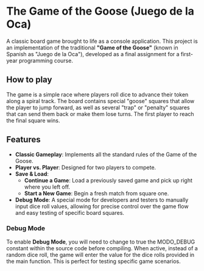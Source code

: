 # The Game of the Goose (Juego de la Oca)
A classic board game brought to life as a console application. This project is an implementation of the traditional **"Game of the Goose"** (known in Spanish as "Juego de la Oca"), developed as a final assignment for a first-year programming course.

## How to play
The game is a simple race where players roll dice to advance their token along a spiral track. The board contains special "goose" squares that allow the player to jump forward, as well as several "trap" or "penalty" squares that can send them back or make them lose turns. The first player to reach the final square wins.

## Features
- **Classic Gameplay**: Implements all the standard rules of the Game of the Goose.
- **Player vs. Player**: Designed for two players to compete.
- **Save & Load**:
    - **Continue a Game**: Load a previously saved game and pick up right where you left off.
    - **Start a New Game**: Begin a fresh match from square one.
- **Debug Mode**: A special mode for developers and testers to manually input dice roll values, allowing for precise control over the game flow and easy testing of specific board squares.

### Debug Mode

To enable **Debug Mode**, you will need to change to true the MODO_DEBUG constant within the source code before compiling.
When active, instead of a random dice roll, the game will enter the value for the dice rolls provided in the main function. This is perfect for testing specific game scenarios.
